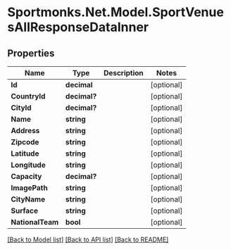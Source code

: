 # Sportmonks.Net.Model.SportVenuesAllResponseDataInner

## Properties

Name | Type | Description | Notes
------------ | ------------- | ------------- | -------------
**Id** | **decimal** |  | [optional] 
**CountryId** | **decimal?** |  | [optional] 
**CityId** | **decimal?** |  | [optional] 
**Name** | **string** |  | [optional] 
**Address** | **string** |  | [optional] 
**Zipcode** | **string** |  | [optional] 
**Latitude** | **string** |  | [optional] 
**Longitude** | **string** |  | [optional] 
**Capacity** | **decimal?** |  | [optional] 
**ImagePath** | **string** |  | [optional] 
**CityName** | **string** |  | [optional] 
**Surface** | **string** |  | [optional] 
**NationalTeam** | **bool** |  | [optional] 

[[Back to Model list]](../README.md#documentation-for-models) [[Back to API list]](../README.md#documentation-for-api-endpoints) [[Back to README]](../README.md)

